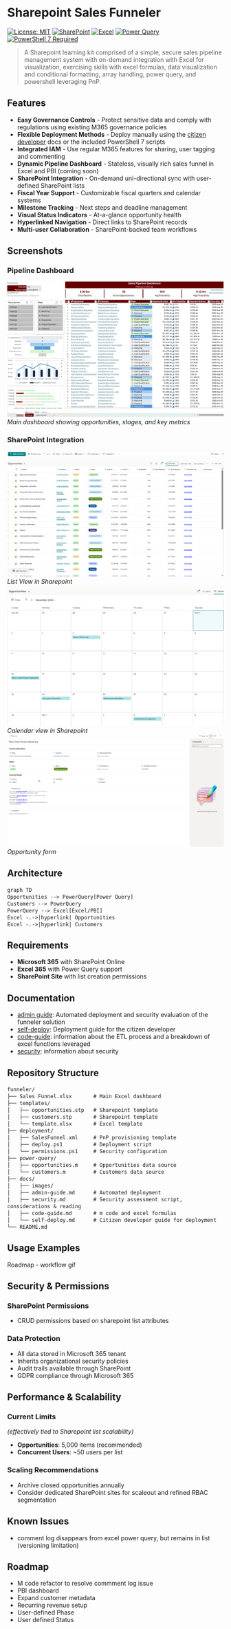 # Sharepoint Sales Funneler

[![License: MIT](https://img.shields.io/badge/License-MIT-yellow.svg)](https://opensource.org/licenses/MIT)
[![SharePoint](https://img.shields.io/badge/SharePoint-Online-blue.svg)](https://www.microsoft.com/sharepoint)
[![Excel](https://img.shields.io/badge/Excel-365-green.svg)](https://www.microsoft.com/excel)
[![Power Query](https://img.shields.io/badge/Power%20Query-Enabled-orange.svg)](https://powerquery.microsoft.com/)
[![PowerShell 7 Required](https://img.shields.io/badge/PowerShell%207-Recommended-yellow.svg)](https://github.com/PowerShell/PowerShell)

> A Sharepoint learning kit comprised of a simple, secure sales pipeline management system with on-demand integration with Excel for visualization, exercising skills with excel formulas, data visualization and conditional formatting, array handling, power query, and powershell leveraging PnP.


## Features

- **Easy Governance Controls** - Protect sensitive data and comply with regulations using existing M365 governance policies
- **Flexible Deployment Methods** - Deploy manually using the [citizen developer](./docs/self-deploy.md) docs or the included PowerShell 7 scripts
- **Integrated IAM** - Use regular M365 features for sharing, user tagging and commenting
- **Dynamic Pipeline Dashboard** - Stateless, visually rich sales funnel in Excel and PBI (coming soon)
- **SharePoint Integration** - On-demand uni-directional sync with user-defined SharePoint lists
- **Fiscal Year Support** - Customizable fiscal quarters and calendar systems
- **Milestone Tracking** - Next steps and deadline management
- **Visual Status Indicators** - At-a-glance opportunity health
- **Hyperlinked Navigation** - Direct links to SharePoint records
- **Multi-user Collaboration** - SharePoint-backed team workflows

## Screenshots

### Pipeline Dashboard
![Pipeline Dashboard](docs/images/dashboard.png)
*Main dashboard showing opportunities, stages, and key metrics*

### SharePoint Integration
![Sharepoint List View](docs/images/opportunityList.png)
*List View in Sharepoint*
![SharePoint Calendar View](docs/images/calendarview.png)
*Calendar view in Sharepoint*
![SharePoint Opportunity Form](docs/images/opportunityform.png)
*Opportunity form*


## Architecture

```mermaid
graph TD
Opportunities --> PowerQuery[Power Query] 
Customers --> PowerQuery
PowerQuery --> Excel[Excel/PBI]
Excel -.->|hyperlink| Opportunities
Excel -.->|hyperlink| Customers
```

## Requirements

- **Microsoft 365** with SharePoint Online
- **Excel 365** with Power Query support
- **SharePoint Site** with list creation permissions

## Documentation
- [admin guide](./docs/admin-guide.md): Automated deployment and security evaluation of the funneler solution
- [self-deploy](./docs/self-deploy.md): Deployment guide for the citizen developer
- [code-guide](./docs/code-guide.md): information about the ETL process and a breakdown of excel functions leveraged
- [security](./docs/security.md): information about security

## Repository Structure

```
funneler/
├── Sales Funnel.xlsx       # Main Excel dashboard
├── templates/
│   ├── opportunities.stp   # Sharepoint template
│   ├── customers.stp       # Sharepoint template
│   └── template.xlsx       # Excel template
├── deployment/
│   ├── SalesFunnel.xml     # PnP provisioning template
│   ├── deploy.ps1          # Deployment script
│   └── permissions.ps1     # Security configuration
├── power-query/
│   ├── opportunities.m     # Opportunities data source
│   └── customers.m         # Customers data source
├── docs/
│   ├── images/
│   ├── admin-guide.md      # Automated deployment
│   ├── security.md         # Security assessment script, considerations & reading
│   ├── code-guide.md       # m code and excel formulas
│   └── self-deploy.md      # Citizen developer guide for deployment
└── README.md
```

## Usage Examples
Roadmap - workflow gif

## Security & Permissions

### SharePoint Permissions
- CRUD permissions based on sharepoint list attributes

### Data Protection
- All data stored in Microsoft 365 tenant
- Inherits organizational security policies
- Audit trails available through SharePoint
- GDPR compliance through Microsoft 365

## Performance & Scalability

### Current Limits 
*(effectively tied to Sharepoint list scalability)*
- **Opportunities**: 5,000 items (recommended)
- **Concurrent Users**: ~50 users per list

### Scaling Recommendations
- Archive closed opportunities annually
- Consider dedicated SharePoint sites for scaleout and refined RBAC segmentation

## Known Issues
- comment log disappears from excel power query, but remains in list (versioning limitation)

## Roadmap
- M code refactor to resolve commment log issue
- PBI dashboard
- Expand customer metadata
- Recurring revenue setup
- User-defined Phase
- User defined Status